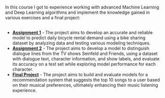 In this course I got to experience working with advanced Machine Learning and Deep Learning algorithms and implement the knowledge gained in various exercises and a final project:</br></br>
- <b><u>Assignment 1</u></b> - The project aims to develop an accurate and reliable model to predict daily bicycle rental demand using a bike sharing dataset by analyzing data and testing various modeling techniques.</br>
- <b><u>Assignment 2</u></b> - The project aims to develop a model to distinguish dialogue lines from the TV shows Seinfeld and Friends, using a dataset with dialogue text, character information, and show labels, and evaluate its accuracy on a test set while exploring model performance for each character.</br>
- <b><u>Final Project</u></b> - The project aims to build and evaluate models for a recommendation system that suggests the top 10 songs to a user based on their musical preferences, ultimately enhancing their music listening experience.</br>
